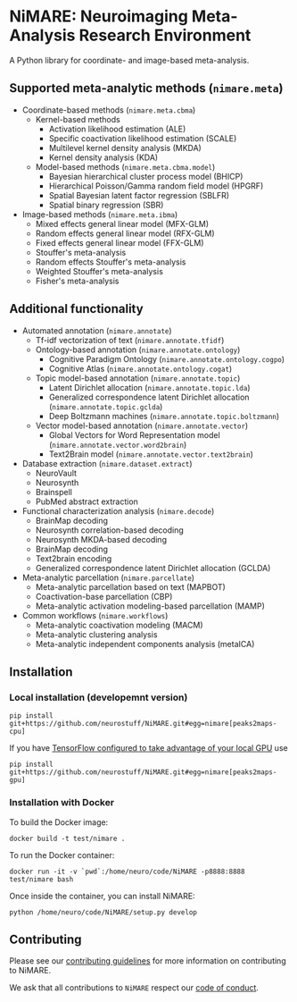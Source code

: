 # NiMARE: Neuroimaging Meta-Analysis Research Environment
A Python library for coordinate- and image-based meta-analysis.

## Supported meta-analytic methods (`nimare.meta`)
- Coordinate-based methods (`nimare.meta.cbma`)
    - Kernel-based methods
        - Activation likelihood estimation (ALE)
        - Specific coactivation likelihood estimation (SCALE)
        - Multilevel kernel density analysis (MKDA)
        - Kernel density analysis (KDA)
    - Model-based methods (`nimare.meta.cbma.model`)
        - Bayesian hierarchical cluster process model (BHICP)
        - Hierarchical Poisson/Gamma random field model (HPGRF)
        - Spatial Bayesian latent factor regression (SBLFR)
        - Spatial binary regression (SBR)
- Image-based methods (`nimare.meta.ibma`)
    - Mixed effects general linear model (MFX-GLM)
    - Random effects general linear model (RFX-GLM)
    - Fixed effects general linear model (FFX-GLM)
    - Stouffer's meta-analysis
    - Random effects Stouffer's meta-analysis
    - Weighted Stouffer's meta-analysis
    - Fisher's meta-analysis

## Additional functionality

- Automated annotation (`nimare.annotate`)
    - Tf-idf vectorization of text (`nimare.annotate.tfidf`)
    - Ontology-based annotation (`nimare.annotate.ontology`)
        - Cognitive Paradigm Ontology (`nimare.annotate.ontology.cogpo`)
        - Cognitive Atlas (`nimare.annotate.ontology.cogat`)
    - Topic model-based annotation (`nimare.annotate.topic`)
        - Latent Dirichlet allocation (`nimare.annotate.topic.lda`)
        - Generalized correspondence latent Dirichlet allocation
          (`nimare.annotate.topic.gclda`)
        - Deep Boltzmann machines (`nimare.annotate.topic.boltzmann`)
    - Vector model-based annotation (`nimare.annotate.vector`)
        - Global Vectors for Word Representation model
          (`nimare.annotate.vector.word2brain`)
        - Text2Brain model (`nimare.annotate.vector.text2brain`)
- Database extraction (`nimare.dataset.extract`)
    - NeuroVault
    - Neurosynth
    - Brainspell
    - PubMed abstract extraction
- Functional characterization analysis (`nimare.decode`)
    - BrainMap decoding
    - Neurosynth correlation-based decoding
    - Neurosynth MKDA-based decoding
    - BrainMap decoding
    - Text2brain encoding
    - Generalized correspondence latent Dirichlet allocation (GCLDA)
- Meta-analytic parcellation (`nimare.parcellate`)
    - Meta-analytic parcellation based on text (MAPBOT)
    - Coactivation-base parcellation (CBP)
    - Meta-analytic activation modeling-based parcellation (MAMP)
- Common workflows (`nimare.workflows`)
    - Meta-analytic coactivation modeling (MACM)
    - Meta-analytic clustering analysis
    - Meta-analytic independent components analysis (metaICA)

## Installation

### Local installation (developemnt version)
```
pip install git+https://github.com/neurostuff/NiMARE.git#egg=nimare[peaks2maps-cpu]
```
If you have [TensorFlow configured to take advantage of your local GPU](https://www.tensorflow.org/install/) use
```
pip install git+https://github.com/neurostuff/NiMARE.git#egg=nimare[peaks2maps-gpu]
```

### Installation with Docker
To build the Docker image:
```
docker build -t test/nimare .
```

To run the Docker container:
```
docker run -it -v `pwd`:/home/neuro/code/NiMARE -p8888:8888 test/nimare bash
```

Once inside the container, you can install NiMARE:
```
python /home/neuro/code/NiMARE/setup.py develop
```

## Contributing

Please see our [contributing guidelines](https://github.com/neurostuff/NiMARE/blob/master/CONTRIBUTING.md) for more information on contributing
to NiMARE.

We ask that all contributions to `NiMARE` respect our [code of conduct](https://github.com/neurostuff/NiMARE/blob/master/CODE_OF_CONDUCT.md).
